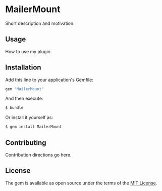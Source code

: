 # MailerMount
Short description and motivation.

## Usage
How to use my plugin.

## Installation
Add this line to your application's Gemfile:

```ruby
gem "MailerMount"
```

And then execute:
```bash
$ bundle
```

Or install it yourself as:
```bash
$ gem install MailerMount
```

## Contributing
Contribution directions go here.

## License
The gem is available as open source under the terms of the [MIT License](https://opensource.org/licenses/MIT).
